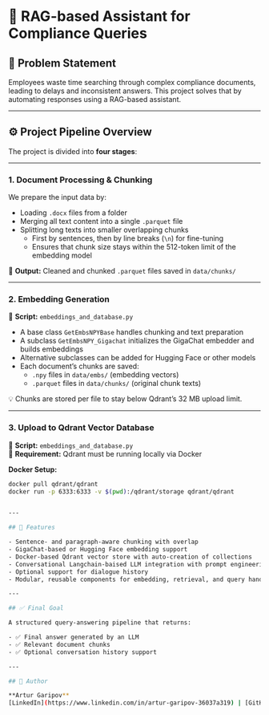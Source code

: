 # 🧠 RAG-based Assistant for Compliance Queries

## 📝 Problem Statement

Employees waste time searching through complex compliance documents, leading to delays and inconsistent answers. This project solves that by automating responses using a RAG-based assistant.

---

## ⚙️ Project Pipeline Overview

The project is divided into **four stages**:

---

### 1. Document Processing & Chunking

We prepare the input data by:

- Loading `.docx` files from a folder
- Merging all text content into a single `.parquet` file
- Splitting long texts into smaller overlapping chunks  
  - First by sentences, then by line breaks (`\n`) for fine-tuning  
  - Ensures that chunk size stays within the 512-token limit of the embedding model

📁 **Output:** Cleaned and chunked `.parquet` files saved in `data/chunks/`

---

### 2. Embedding Generation

📄 **Script:** `embeddings_and_database.py`

- A base class `GetEmbsNPYBase` handles chunking and text preparation
- A subclass `GetEmbsNPY_Gigachat` initializes the GigaChat embedder and builds embeddings
- Alternative subclasses can be added for Hugging Face or other models
- Each document’s chunks are saved:
  - `.npy` files in `data/embs/` (embedding vectors)
  - `.parquet` files in `data/chunks/` (original chunk texts)

💡 Chunks are stored per file to stay below Qdrant’s 32 MB upload limit.

---

### 3. Upload to Qdrant Vector Database

📄 **Script:** `embeddings_and_database.py`  
🐳 **Requirement:** Qdrant must be running locally via Docker

**Docker Setup:**
```bash
docker pull qdrant/qdrant
docker run -p 6333:6333 -v $(pwd):/qdrant/storage qdrant/qdrant


---

## 🚀 Features

- Sentence- and paragraph-aware chunking with overlap  
- GigaChat-based or Hugging Face embedding support  
- Docker-based Qdrant vector store with auto-creation of collections  
- Conversational Langchain-baised LLM integration with prompt engineering  
- Optional support for dialogue history  
- Modular, reusable components for embedding, retrieval, and query handling  

---

## ✅ Final Goal

A structured query-answering pipeline that returns:

- ✅ Final answer generated by an LLM  
- ✅ Relevant document chunks  
- ✅ Optional conversation history support  

---

## 📝 Author

**Artur Garipov**  
[LinkedIn](https://www.linkedin.com/in/artur-garipov-36037a319) | [GitHub](https://github.com/Artur-Gar)
